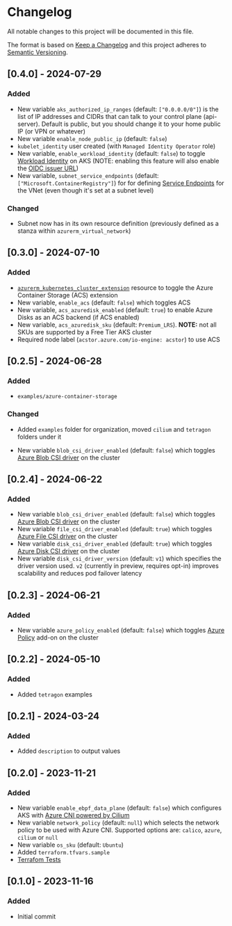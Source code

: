 # Changelog
All notable changes to this project will be documented in this file.

The format is based on [Keep a Changelog](http://keepachangelog.com/en/1.0.0/)
and this project adheres to [Semantic Versioning](http://semver.org/spec/v2.0.0.html).


## [0.4.0] - 2024-07-29
### Added
- New variable `aks_authorized_ip_ranges` (default: `["0.0.0.0/0"]`) is the list of IP addresses and CIDRs that can talk to your control plane (api-server).  Default is public, but you should change it to your home public IP (or VPN or whatever)
- New variable `enable_node_public_ip` (default: `false`)
- `kubelet_identity` user created (with `Managed Identity Operator` role)
- New variable, `enable_workload_identity` (default: `false`) to toggle [Workload Identity](https://learn.microsoft.com/en-us/azure/aks/workload-identity-deploy-cluster) on AKS (NOTE: enabling this feature will also enable the [OIDC issuer URL](https://learn.microsoft.com/en-gb/azure/aks/use-oidc-issuer))
- New variable, `subnet_service_endpoints` (default: `["Microsoft.ContainerRegistry"]`) for for defining [Service Endpoints](https://learn.microsoft.com/en-us/azure/virtual-network/virtual-network-service-endpoints-overview) for the VNet (even though it's set at a subnet level)
### Changed
- Subnet now has in its own resource definition (previously defined as a stanza within `azurerm_virtual_network`)

## [0.3.0] - 2024-07-10
### Added
- [`azurerm_kubernetes_cluster_extension`](https://registry.terraform.io/providers/hashicorp/azurerm/latest/docs/resources/kubernetes_cluster_extension) resource to toggle the Azure Container Storage (ACS) extension
- New variable, `enable_acs` (default: `false`) which toggles ACS 
- New variable, `acs_azuredisk_enabled` (default: `true`) to enable Azure Disks as an ACS backend (if ACS enabled)
- New variable, `acs_azuredisk_sku` (default: `Premium_LRS`). **NOTE:** not all SKUs are supported by a Free Tier AKS cluster
- Required node label (`acstor.azure.com/io-engine: acstor`) to use ACS

## [0.2.5] - 2024-06-28
### Added
- `examples/azure-container-storage` 
### Changed
- Added `examples` folder for organization, moved `cilium` and `tetragon` folders under it

- New variable `blob_csi_driver_enabled` (default: `false`) which toggles [Azure Blob CSI driver](https://learn.microsoft.com/en-us/azure/aks/azure-blob-csi?tabs=NFS) on the cluster 
## [0.2.4] - 2024-06-22
### Added
- New variable `blob_csi_driver_enabled` (default: `false`) which toggles [Azure Blob CSI driver](https://learn.microsoft.com/en-us/azure/aks/azure-blob-csi?tabs=NFS) on the cluster 
- New variable `file_csi_driver_enabled` (default: `true`) which toggles [Azure File CSI driver](https://learn.microsoft.com/en-us/azure/aks/azure-files-csi) on the cluster 
- New variable `disk_csi_driver_enabled` (default: `true`) which toggles [Azure Disk CSI driver](https://learn.microsoft.com/en-us/azure/aks/azure-disk-csi) on the cluster 
- New variable `disk_csi_driver_version` (default: `v1`) which specifies the driver version used. `v2` (currently in preview, requires opt-in) improves scalability and reduces pod failover latency

## [0.2.3] - 2024-06-21
### Added
- New variable `azure_policy_enabled` (default: `false`) which toggles [Azure Policy](https://learn.microsoft.com/en-us/azure/governance/policy/concepts/policy-for-kubernetes) add-on on the cluster

## [0.2.2] - 2024-05-10
### Added
- Added `tetragon` examples

## [0.2.1] - 2024-03-24
### Added
- Added `description` to output values

## [0.2.0] - 2023-11-21
### Added
- New variable `enable_ebpf_data_plane` (default: `false`) which configures AKS with [Azure CNI powered by Cilium](https://learn.microsoft.com/en-us/azure/aks/azure-cni-powered-by-cilium)
- New variable `network_policy` (default: `null`) which selects the network policy to be used with Azure CNI. Supported options are: `calico`, `azure`, `cilium` or `null`
- New variable `os_sku` (default: `Ubuntu`)
- Added `terraform.tfvars.sample`
- [Terrafom Tests](./tests)

## [0.1.0] - 2023-11-16
### Added
- Initial commit
